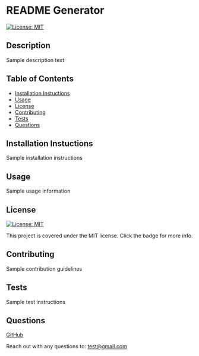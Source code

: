 # README Generator 
[![License: MIT](https://img.shields.io/badge/License-MIT-yellow.svg)](https://opensource.org/licenses/MIT)
  ## Description
  Sample description text
  ## Table of Contents
  - [Installation Instuctions](#installation-instuctions)
  - [Usage](#usage)
  - [License](#license)
  - [Contributing](#contributing)
  - [Tests](#tests)
  - [Questions](#questions)
  ## Installation Instuctions
  Sample installation instructions
  ## Usage
  Sample usage information
  ## License
  [![License: MIT](https://img.shields.io/badge/License-MIT-yellow.svg)](https://opensource.org/licenses/MIT)
    
This project is covered under the MIT license. Click the badge for more info.
  ## Contributing
  Sample contribution guidelines
  ## Tests
  Sample test instructions
  ## Questions
  [GitHub](https://github.com/auswaller) 
  
Reach out with any questions to: [test@gmail.com](mailto:test@gmail.com)
